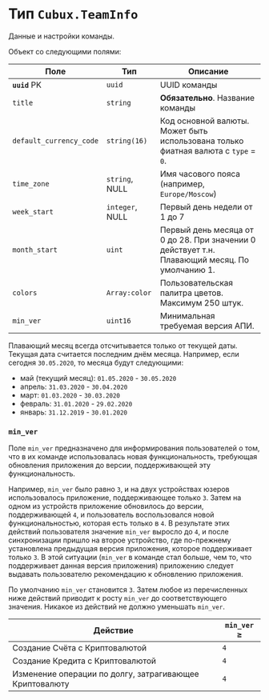 Тип `Cubux.TeamInfo`
====================

Данные и настройки команды.

Объект со следующими полями:

Поле | Тип | Описание
---- | --- | --------
**`uuid`** PK           | `uuid`      | UUID команды
`title`                 | `string`    | **Обязательно**. Название команды
`default_currency_code` | `string(16)` | Код основной валюты. Может быть использована только фиатная валюта с `type` = `0`.
`time_zone`         | `string`, NULL  | Имя часового пояса (например, `Europe/Moscow`)
`week_start`        | `integer`, NULL | Первый день недели от 1 до 7
`month_start`           | `uint`      | Первый день месяца от 0 до 28. При значении 0 действует т.н. Плавающий месяц. По умолчанию 1.
`colors`            | `Array:color`   | Пользовательская палитра цветов. Максимум 250 штук.
`min_ver`           | `uint16`        | Минимальная требуемая версия АПИ.

Плавающий месяц всегда отсчитывается только от текущей даты. Текущая
дата считается последним днём месяца. Например, если сегодня
`30.05.2020`, то месяца будут следующими:

*   май (текущий месяц): `01.05.2020` - `30.05.2020`
*   апрель: `31.03.2020` - `30.04.2020`
*   март: `01.03.2020` - `30.03.2020`
*   февраль: `31.01.2020` - `29.02.2020`
*   январь: `31.12.2019` - `30.01.2020`


### `min_ver`

Поле `min_ver` предназначено для информирования пользователей о том, что
в их команде использовалась новая функциональность, требующая обновления
приложения до версии, поддерживающей эту функциональность.

Например, `min_ver` было равно `3`, и на двух устройствах юзеров
использовалось приложение, поддерживающее только `3`. Затем на одном из
устройств приложение обновилось до версии, поддерживающей `4`, и
пользователь воспользовался новой функциональностью, которая есть только
в `4`. В результате этих действий пользователя значение `min_ver`
выросло до `4`, и после синхронизации пришло на второе устройство, где
по-прежнему установлена предыдущая версия приложения, которое
поддерживает только `3`. В этой ситуации (`min_ver` в команде стал
больше, чем то, что поддерживает данная версия приложения) приложению
следует выдавать пользователю рекомендацию к обновлению приложения.

По умолчанию `min_ver` становится `3`. Затем любое из перечисленных ниже
действий приводит к росту `min_ver` до соответствующего значения.
Никакое из действий не должно уменьшать `min_ver`.

Действие                                                   | `min_ver` ≥
---------------------------------------------------------- | -----------
Создание Счёта с Криптовалютой                             | `4`
Создание Кредита с Криптовалютой                           | `4`
Изменение операции по долгу, затрагивающее Криптовалюту    | `4`
